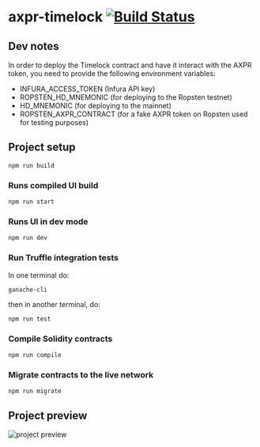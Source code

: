 # axpr-timelock [![Build Status](https://travis-ci.org/scorpion9979/axpr-timelock.svg?branch=master)](https://travis-ci.org/scorpion9979/axpr-timelock)

## Dev notes
In order to deploy the Timelock contract and have it interact with the AXPR token, you need to provide the following environment variables:
* INFURA_ACCESS_TOKEN (Infura API key)
* ROPSTEN_HD_MNEMONIC (for deploying to the Ropsten testnet)
* HD_MNEMONIC (for deploying to the mainnet)
* ROPSTEN_AXPR_CONTRACT (for a fake AXPR token on Ropsten used for testing purposes)

## Project setup
```
npm run build
```

### Runs compiled UI build
```
npm run start
```

### Runs UI in dev mode
```
npm run dev
```

### Run Truffle integration tests
In one terminal do:
```
ganache-cli
```
then in another terminal, do:
```
npm run test
```

### Compile Solidity contracts
```
npm run compile
```

### Migrate contracts to the live network
```
npm run migrate
```

## Project preview
![project preview][preview]

[preview]: https://i.imgur.com/RTVDBdI.jpg
